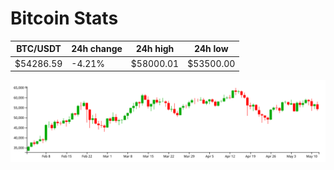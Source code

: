 # Bitcoin Stats

BTC/USDT|24h change|24h high|24h low|
|---|---|---|---|
|$54286.59|-4.21%|$58000.01|$53500.00|

<img src="./chart.svg">
